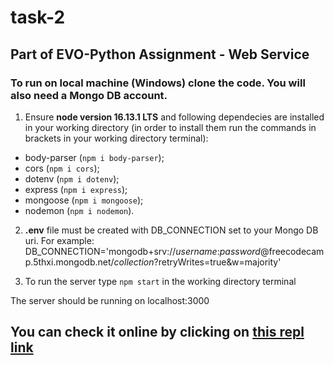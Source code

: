 # task-2

## Part of EVO-Python Assignment - Web Service ##

### To run on local machine (Windows) clone the code. You will also need a Mongo DB account. 

1. Ensure **node version 16.13.1 LTS** and following dependecies are installed in your working directory
(in order to install them run the commands in brackets in your working directory terminal):
  - body-parser (`npm i body-parser`);
  - cors (`npm i cors`);
  - dotenv (`npm i dotenv`);
  - express (`npm i express`);
  - mongoose (`npm i mongoose`);
  - nodemon (`npm i nodemon`).

2. **.env** file must be created with DB_CONNECTION set to your Mongo DB uri.
For example:
DB_CONNECTION='mongodb+srv://*username*:*password*@freecodecamp.5thxi.mongodb.net/*collection*?retryWrites=true&w=majority' 

3. To run the server type `npm start` in the working directory terminal

The server should be running on localhost:3000

## You can check it online by clicking on [this repl link](https://task-2.ivanzlatoff.repl.co/)
